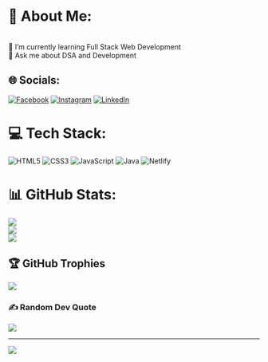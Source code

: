 # 💫 About Me:
<br>🌱 I’m currently learning Full Stack Web Development<br>💬 Ask me about DSA and Development


## 🌐 Socials:
[![Facebook](https://img.shields.io/badge/Facebook-%231877F2.svg?logo=Facebook&logoColor=white)](https://facebook.com/akshansh.awasthi.2001) [![Instagram](https://img.shields.io/badge/Instagram-%23E4405F.svg?logo=Instagram&logoColor=white)](https://instagram.com/akshansh_awasthi) [![LinkedIn](https://img.shields.io/badge/LinkedIn-%230077B5.svg?logo=linkedin&logoColor=white)](https://linkedin.com/in/akshansh-awasthi-b39431230/) 

# 💻 Tech Stack:
![HTML5](https://img.shields.io/badge/html5-%23E34F26.svg?style=for-the-badge&logo=html5&logoColor=white) ![CSS3](https://img.shields.io/badge/css3-%231572B6.svg?style=for-the-badge&logo=css3&logoColor=white) ![JavaScript](https://img.shields.io/badge/javascript-%23323330.svg?style=for-the-badge&logo=javascript&logoColor=%23F7DF1E) ![Java](https://img.shields.io/badge/java-%23ED8B00.svg?style=for-the-badge&logo=java&logoColor=white) ![Netlify](https://img.shields.io/badge/netlify-%23000000.svg?style=for-the-badge&logo=netlify&logoColor=#00C7B7)
# 📊 GitHub Stats:
![](https://github-readme-stats.vercel.app/api?username=awasthi2001&theme=radical&hide_border=false&include_all_commits=true&count_private=true)<br/>
![](https://github-readme-streak-stats.herokuapp.com/?user=awasthi2001&theme=radical&hide_border=false)<br/>
![](https://github-readme-stats.vercel.app/api/top-langs/?username=awasthi2001&theme=radical&hide_border=false&include_all_commits=true&count_private=true&layout=compact)

## 🏆 GitHub Trophies
![](https://github-profile-trophy.vercel.app/?username=awasthi2001&theme=flat&no-frame=false&no-bg=false&margin-w=4)

### ✍️ Random Dev Quote
![](https://quotes-github-readme.vercel.app/api?type=horizontal&theme=radical)

---
[![](https://visitcount.itsvg.in/api?id=awasthi2001&icon=3&color=10)](https://visitcount.itsvg.in)
